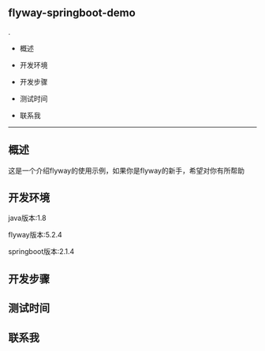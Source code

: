 ## flyway-springboot-demo
.
+ 概述
- 开发环境
+ 开发步骤
- 测试时间
+ 联系我

***

## 概述
这是一个介绍flyway的使用示例，如果你是flyway的新手，希望对你有所帮助

## 开发环境
java版本:1.8

flyway版本:5.2.4

springboot版本:2.1.4

## 开发步骤

## 测试时间

## 联系我
